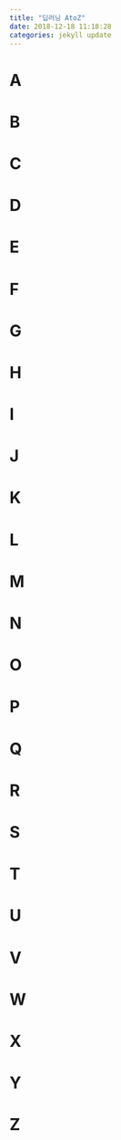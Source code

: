 ```yaml
---
title: "딥러닝 AtoZ"
date: 2018-12-18 11:18:28
categories: jekyll update
---
```


# A

# B

# C

# D

# E

# F

# G

# H

# I

# J

# K

# L

# M

# N

# O

# P

# Q

# R

# S

# T

# U

# V

# W

# X

# Y

# Z
